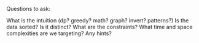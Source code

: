 Questions to ask:

What is the intuition (dp? greedy? math? graph? invert? patterns?) 
Is the data sorted? Is it distinct? What are the constraints?
What time and space complexities are we targeting?
Any hints?